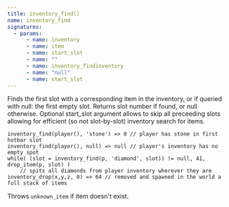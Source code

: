 ```yaml
---
title: inventory_find()
name: inventory_find
signatures:
  - params:
      - name: inventory
      - name: item
      - name: start_slot
      - name: ""
      - name: inventory_findinventory
      - name: "null"
      - name: start_slot
---
```


Finds the first slot with a corresponding item in the inventory, or if queried
with null: the first empty slot. Returns slot number if found, or null
otherwise. Optional start_slot argument allows to skip all preceeding slots
allowing for efficient (so not slot-by-slot) inventory search for items.

```scarpet
inventory_find(player(), 'stone') => 0 // player has stone in first hotbar slot
inventory_find(player(), null) => null // player's inventory has no empty spot
while( (slot = inventory_find(p, 'diamond', slot)) != null, 41, drop_item(p, slot) )
    // spits all diamonds from player inventory wherever they are
inventory_drop(x,y,z, 0) => 64 // removed and spawned in the world a full stack of items
```

Throws `unknown_item` if item doesn't exist.
